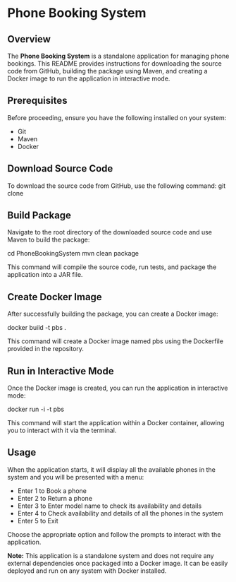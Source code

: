 # Phone Booking System

## Overview

The **Phone Booking System** is a standalone application for managing phone bookings. This README provides instructions for downloading the source code from GitHub, building the package using Maven, and creating a Docker image to run the application in interactive mode.

## Prerequisites

Before proceeding, ensure you have the following installed on your system:
- Git
- Maven
- Docker

## Download Source Code

To download the source code from GitHub, use the following command:
git clone 

## Build Package

Navigate to the root directory of the downloaded source code and use Maven to build the package:

cd PhoneBookingSystem
mvn clean package

This command will compile the source code, run tests, and package the application into a JAR file.

## Create Docker Image

After successfully building the package, you can create a Docker image:

docker build -t pbs .

This command will create a Docker image named pbs using the Dockerfile provided in the repository.

## Run in Interactive Mode

Once the Docker image is created, you can run the application in interactive mode:

docker run -i -t pbs

This command will start the application within a Docker container, allowing you to interact with it via the terminal.

## Usage

When the application starts, it will display all the available phones in the system and you will be presented with a menu:
- Enter 1 to Book a phone
- Enter 2 to Return a phone
- Enter 3 to Enter model name to check its availability and details
- Enter 4 to Check availability and details of all the phones in the system
- Enter 5 to Exit

Choose the appropriate option and follow the prompts to interact with the application.

**Note:** This application is a standalone system and does not require any external dependencies once packaged into a Docker image. It can be easily deployed and run on any system with Docker installed.

